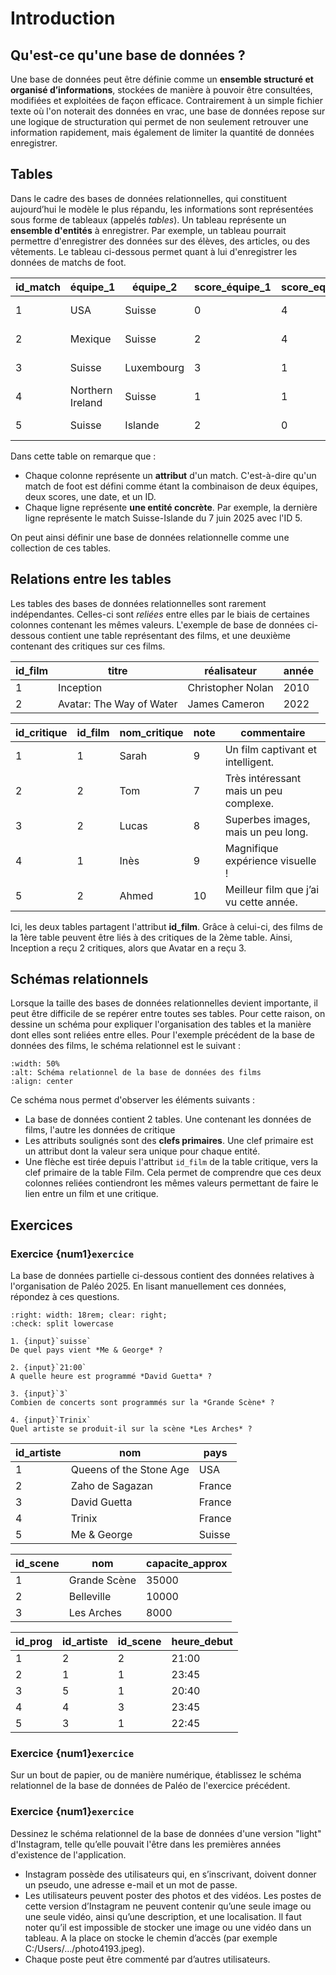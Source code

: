 <!-- Copyright 2025 Maxime Jan <maxime.jan@edufr.ch> -->
<!-- SPDX-License-Identifier: CC-BY-NC-SA-4.0 -->

# Introduction

## Qu'est-ce qu'une base de données ?

Une base de données peut être définie comme un **ensemble structuré et organisé d’informations**, stockées de manière à pouvoir être consultées, modifiées et exploitées de façon efficace. Contrairement à un simple fichier texte où l'on noterait des données en vrac, une base de données repose sur une logique de structuration qui permet de non seulement retrouver une information rapidement, mais également de limiter la quantité de données enregistrer.

## Tables

Dans le cadre des bases de données relationnelles, qui constituent aujourd’hui le modèle le plus répandu, les informations sont représentées sous forme de tableaux (appelés *tables*). Un tableau représente un **ensemble d'entités** à enregistrer. Par exemple, un tableau pourrait permettre d'enregistrer des données sur des élèves, des articles, ou des vêtements. Le tableau ci-dessous permet quant à lui d'enregistrer les données de matchs de foot.

| id_match | équipe_1         | équipe_2   | score_équipe_1 | score_equipe_2| date |
|--------------|----------------------|----------------|--------------------|--------------------|------------------------|
| 1            | USA                  | Suisse         | 0                  | 4                  | 2025-06-10             |
| 2            | Mexique              | Suisse         | 2                  | 4                  | 2025-06-07             |
| 3            | Suisse               | Luxembourg     | 3                  | 1                  | 2025-03-25             |
| 4            | Northern Ireland     | Suisse         | 1                  | 1                  | 2025-03-21             |
| 5            | Suisse               | Islande        | 2                  | 0                  | 2025-07-06             |

Dans cette table on remarque que :

 - Chaque colonne représente un **attribut** d'un match. C'est-à-dire qu'un match de foot est défini comme étant la combinaison de deux équipes, deux scores, une date, et un ID.
 - Chaque ligne représente **une entité concrète**. Par exemple, la dernière ligne représente le match Suisse-Islande du 7 juin 2025 avec l'ID 5.

On peut ainsi définir une base de données relationnelle comme une collection de ces tables.

 ## Relations entre les tables

 Les tables des bases de données relationnelles sont rarement indépendantes. Celles-ci sont *reliées* entre elles par le biais de certaines colonnes contenant les mêmes valeurs. L'exemple de base de données ci-dessous contient une table représentant des films, et une deuxième contenant des critiques sur ces films.

 | id_film | titre                  | réalisateur       | année |
|---------|------------------------|------------------|-------|
| 1       | Inception              | Christopher Nolan | 2010  |
| 2       | Avatar: The Way of Water | James Cameron    | 2022  |


| id_critique | id_film | nom_critique | note | commentaire                          |
|-------------|---------|--------------|------|--------------------------------------|
| 1           | 1       | Sarah        | 9    | Un film captivant et intelligent.     |
| 2           | 2       | Tom          | 7    | Très intéressant mais un peu complexe.|
| 3           | 2       | Lucas        | 8    | Superbes images, mais un peu long.    |
| 4           | 1       | Inès         | 9    | Magnifique expérience visuelle !      |
| 5           | 2       | Ahmed        | 10   | Meilleur film que j’ai vu cette année.|

Ici, les deux tables partagent l'attribut **id_film**. Grâce à celui-ci, des films de la 1ère table peuvent être liés à des critiques de la 2ème table. Ainsi, Inception a reçu 2 critiques, alors que Avatar en a reçu 3.

## Schémas relationnels

Lorsque la taille des bases de données relationnelles devient importante, il peut être difficile de se repérer entre toutes ses tables. Pour cette raison, on dessine un schéma pour expliquer l'organisation des tables et la manière dont elles sont reliées entre elles. Pour l'exemple précédent de la base de données des films, le schéma relationnel est le suivant : 

```{image} images/movie_schema.png
:width: 50%
:alt: Schéma relationnel de la base de données des films
:align: center
```

Ce schéma nous permet d'observer les éléments suivants :

- La base de données contient 2 tables. Une contenant les données de films, l'autre les données de critique
- Les attributs soulignés sont des **clefs primaires**. Une clef primaire est un attribut dont la valeur sera unique pour chaque entité.
- Une flèche est tirée depuis l'attribut `id_film` de la table critique, vers la clef primaire de la table Film. Cela permet de comprendre que ces deux colonnes reliées contiendront les mêmes valeurs permettant de faire le lien entre un film et une critique.


## Exercices

### Exercice {num1}`exercice`
La base de données partielle ci-dessous contient des données relatives à l'organisation de Paléo 2025. En lisant manuellement ces données, répondez à ces questions.

```{role} input(quiz-input)
:right: width: 18rem; clear: right;
:check: split lowercase
```

```{quiz}
1. {input}`suisse`
De quel pays vient *Me & George* ?

2. {input}`21:00`
A quelle heure est programmé *David Guetta* ?

3. {input}`3`
Combien de concerts sont programmés sur la *Grande Scène* ?

4. {input}`Trinix`
Quel artiste se produit-il sur la scène *Les Arches* ?
```


| id_artiste | nom                       | pays    |
|------------|---------------------------|---------|
| 1          | Queens of the Stone Age   | USA     |
| 2          | Zaho de Sagazan           | France  |
| 3          | David Guetta              | France  |
| 4          | Trinix                    | France  |
| 5          | Me & George               | Suisse  |

| id_scene | nom           | capacite_approx |
|----------|---------------|-----------------|
| 1        | Grande Scène  | 35000           |
| 2        | Belleville    | 10000           |
| 3        | Les Arches    | 8000            |


| id_prog | id_artiste | id_scene | heure_debut |
|---------|------------|------------|-------------|
| 1       | 2          | 2          | 21:00       |
| 2       | 1          | 1          | 23:45       |
| 3       | 5          | 1          | 20:40       |
| 4       | 4          | 3          | 23:45       |
| 5       | 3          | 1          | 22:45       |


### Exercice {num1}`exercice`
Sur un bout de papier, ou de manière numérique, établissez le schéma relationnel de la base de données de Paléo de l'exercice précédent.

### Exercice {num1}`exercice`
Dessinez le schéma relationnel de la base de données d'une version "light" d'Instagram, telle qu’elle pouvait l'être dans les premières années d'existence de l'application.
- Instagram possède des utilisateurs qui, en s’inscrivant, doivent donner un pseudo, une adresse e-mail et un mot de passe.
- Les utilisateurs peuvent poster des photos et des vidéos. Les postes de cette version d’Instagram ne peuvent contenir qu’une seule image ou une seule vidéo, ainsi qu’une description, et une localisation. Il faut noter qu’il est impossible de stocker une image ou une vidéo dans un tableau. A la place on stocke le chemin d’accès (par exemple C:/Users/…/photo4193.jpeg).
- Chaque poste peut être commenté par d’autres utilisateurs.